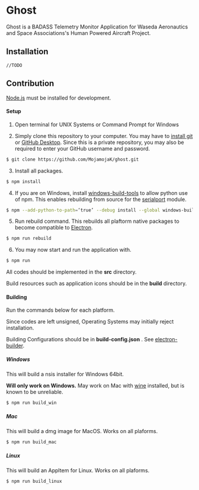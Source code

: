 # Ghost
Ghost is a BADASS Telemetry Monitor Application for Waseda Aeronautics and Space Associations's Human Powered Aircraft Project.

## Installation
```
//TODO
```

## Contribution

[Node.js](https://nodejs.org/) must be installed for development.

#### Setup

1. Open terminal for UNIX Systems or Command Prompt for Windows

2. Simply clone this repository to your computer. You may have to [install git](https://git-scm.com/downloads) or [GitHub Desktop](https://desktop.github.com). Since this is a private repository, you may also be required to enter your GitHub username and password.

```bash
$ git clone https://github.com/MojamojaK/ghost.git
```

3. Install all packages.
```bash
$ npm install
```

4. If you are on Windows, install [windows-build-tools](https://www.npmjs.com/package/windows-build-tools) to allow python use of npm. This enables rebuilding from source for the [serialport](https://www.npmjs.com/package/serialport) module.
```bash
$ npm --add-python-to-path=‘true’ --debug install --global windows-build-tools
```

5. Run rebuild command. This rebuilds all plaftorm native packages to become compatible to [Electron](https://electronjs.org).
```bash
$ npm run rebuild
```

6. You may now start and run the application with.
```bash
$ npm run
```

All codes should be implemented in the **src** directory.

Build resources such as application icons should be in the **build** directory.

#### Building

Run the commands below for each platform.

Since codes are left unsigned, Operating Systems may initially reject installation.

Building Configurations should be in **build-config.json** . See [electron-builder](https://www.electron.build).

##### Windows
This will build a nsis installer for Windows 64bit.

**Will only work on Windows.** May work on Mac with [wine](https://www.winehq.org) installed, but is known to be unreliable.
```bash
$ npm run build_win
```

##### Mac 
This will build a dmg image for MacOS.
Works on all plaforms.
```bash
$ npm run build_mac
```

##### Linux
This will build an AppItem for Linux.
Works on all plaforms.
```bash
$ npm run build_linux
```
